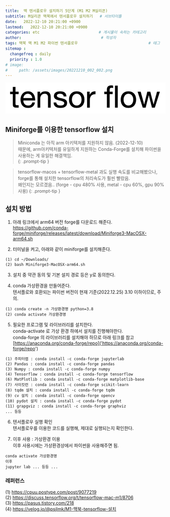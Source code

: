 ```yaml
---
title:  맥 텐서플로우 설치하기 5단계 (M1 M2 M실리콘)                           # 게시물의 제목
subtitle: M실리콘 맥북에서 텐서플로우 설치하기   # 서브타이틀
date:   2022-12-10 20:21:00 +0900
lastmod:   2022-12-10 20:21:00 +0900
categories: etc                          # 게시물이 속하는 카테고리
author:                                   # 작성자
tags: 맥북 맥 M1 M2 파이썬 텐서플로우                               # 태그
sitemap :
  changefreq : daily
  priority : 1.0
# image:
#     path: /assets/images/20221210_002_002.png
---
```

<!--postNo: 20221210_002-->

![](/assets/images/20221210_002_002.png)

## Miniforge를 이용한 tensorflow 설치

>Miniconda 는 아직 arm 아키텍처를 지원하지 않음. (2022-12-10)  
때문에, arm아키텍처를 유일하게 지원하는 Conda-Forge를 설치해 파이썬을 사용하는 게 유일한 해결책임.  
{: .prompt-tip }

>tensorflow-macos + tensorflow-metal 과도 실행 속도를 비교해봤으나,  
forge를 통해 설치한 tensorflow의 처리속도가 훨씬 빨랐음.  
왜인지는 모르겠음.. 
(forge - cpu 480% 사용, metal - cpu 60%, gpu 90% 사용)
{: .prompt-tip }

## 설치 방법

1. 아래 링크에서 arm64 버전 forge를 다운로드 해준다.  
https://github.com/conda-forge/miniforge/releases/latest/download/Miniforge3-MacOSX-arm64.sh

2. 터미널을 켜고, 아래와 같이 miniforge를 설치해준다.  
```terminal
(1) cd ~/Downloads/
(2) bash Miniforge3-MacOSX-arm64.sh
```

3. 설치 중 약관 동의 및 기본 설치 경로 등은 y로 동의한다.

4. conda 가상환경을 만들어준다.  
텐서플로와 호환되는 파이썬 버전이 현재 기준(2022.12.25) 3.10 이하이므로, 주의.  
```terminal
(1) conda create -n 가상환경명 python=3.8
(2) conda activate 가상환경명
```

5. 필요한 프로그램 및 라이브러리를 설치한다.  
conda-activate 로 가상 환경 하에서 설치를 진행해야한다.  
conda-forge 의 라이브러리를 설치해야 하므로 아래 링크를 참고  
[https://anaconda.org/conda-forge/repo]('https://anaconda.org/conda-forge/repo')
```terminal
(1) 주피터랩 : conda install -c conda-forge jupyterlab
(2) Pandas : conda install -c conda-forge pandas
(3) Numpy : conda install -c conda-forge numpy
(4) Tensorflow : conda install -c conda-forge tensorflow
(6) MatPlotlib : conda install -c conda-forge matplotlib-base
(7) 사이킷런 : conda install -c conda-forge scikit-learn
(8) tqdm 설치 : conda install -c conda-forge tqdm
(9) cv 설치 : conda install -c conda-forge opencv
(10) pydot 설치 : conda install -c conda-forge pydot
(11) grapgviz : conda install -c conda-forge graphviz
... 등등
```

6. 텐서플로우 실행 확인  
텐서플로우를 이용한 코드를 실행해, 제대로 실행되는지 확인한다.

7. 이후 사용 : 가상환경 이용  
이후 사용시에는 가상환경상에서 파이썬을 사용해주면 됨.  
```terminal
conda activate 가상환경명
이후
jupyter lab ... 등등 ...
```


### 레퍼런스
(1) https://cpuu.postype.com/post/9077219  
(2) https://discuss.tensorflow.org/t/tensorflow-mac-m1/8706  
(3) https://pasus.tistory.com/218  
(4) https://velog.io/@psjlmk/M1-맥북-tensorflow-설치  